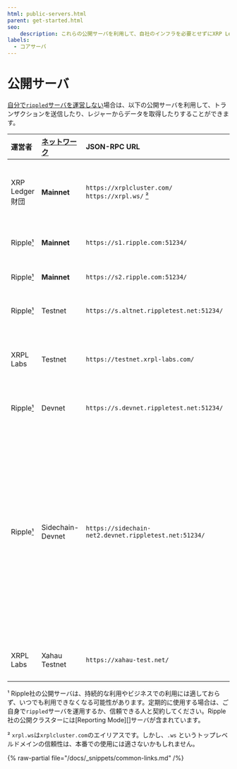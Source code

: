 ```yaml
---
html: public-servers.html
parent: get-started.html
seo:
    description: これらの公開サーバを利用して、自社のインフラを必要とせずにXRP Ledgerにアクセスします。
labels:
  - コアサーバ
---
```

# 公開サーバ

[自分で`rippled`サーバを運営しない](../infrastructure/installation/index.md)場合は、以下の公開サーバを利用して、トランザクションを送信したり、レジャーからデータを取得したりすることができます。

| 運営者  | [ネットワーク][] | JSON-RPC URL | WebSocket URL | 尾行                |
|:----------|:------------|:-------------|:--------------|:---------------------|
| XRP Ledger 財団 | **Mainnet** | `https://xrplcluster.com/` <br> `https://xrpl.ws/` [²][] | `wss://xrplcluster.com/` <br>  `wss://xrpl.ws/` [²][] | CORSをサポートする全履歴サーバクラスター |
| Ripple[¹][]   | **Mainnet** | `https://s1.ripple.com:51234/` | `wss://s1.ripple.com/` | 汎用サーバクラスター |
| Ripple[¹][]   | **Mainnet** | `https://s2.ripple.com:51234/` | `wss://s2.ripple.com/` | [全履歴サーバ](../concepts/networks-and-servers/ledger-history.md#すべての履歴) クラスター |
| Ripple[¹][]   | Testnet     | `https://s.altnet.rippletest.net:51234/` | `wss://s.altnet.rippletest.net:51233/` | Testnet 公開サーバ |
| XRPL Labs     | Testnet     | `https://testnet.xrpl-labs.com/` | `wss://testnet.xrpl-labs.com/` | CORSをサポートする Testnet 公開サーバ |
| Ripple[¹][]   | Devnet      | `https://s.devnet.rippletest.net:51234/` | `wss://s.devnet.rippletest.net:51233/` | Devnet 公開サーバ |
| Ripple[¹][]   | Sidechain-Devnet | `https://sidechain-net2.devnet.rippletest.net:51234/` | `wss://sidechain-net2.devnet.rippletest.net:51233/` | クロスチェーンブリッジ機能をテストするためのサイドチェーンDevnet。Devnetはロックチェーンとして機能し、このサイドチェーンは発行チェーンとして機能します。 |
| XRPL Labs     | Xahau Testnet | `https://xahau-test.net/` | `wss://xahau-test.net/` | [Hooksが有効な](https://hooks.xrpl.org/) Xahau Testnet |

[ネットワーク]: ../concepts/networks-and-servers/parallel-networks.md
[¹]: #footnote-1
[²]: #footnote-2

<a id="footnote-1"></a>¹ Ripple社の公開サーバは、持続的な利用やビジネスでの利用には適しておらず、いつでも利用できなくなる可能性があります。定期的に使用する場合は、ご自身で`rippled`サーバを運用するか、信頼できる人と契約してください。Ripple社の公開クラスターには[Reporting Mode][]サーバが含まれています。

<a id="footnote-2"></a>² `xrpl.ws`は`xrplcluster.com`のエイリアスです。しかし、`.ws` というトップレベルドメインの信頼性は、本番での使用には適さないかもしれません。

{% raw-partial file="/docs/_snippets/common-links.md" /%}
